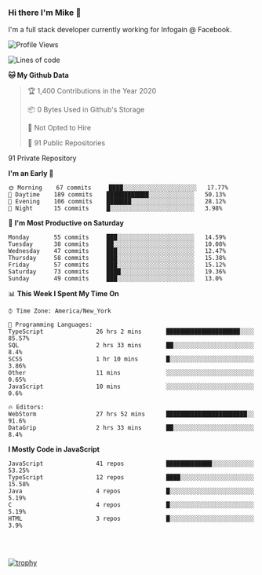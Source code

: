 ### Hi there I'm Mike 👋
I'm a full stack developer currently working for Infogain @ Facebook.

<!--START_SECTION:waka-->
![Profile Views](http://img.shields.io/badge/Profile%20Views-4-blue)

![Lines of code](https://img.shields.io/badge/From%20Hello%20World%20I%27ve%20Written-8.2%20million%20lines%20of%20code-blue)

**🐱 My Github Data** 

> 🏆 1,400 Contributions in the Year 2020
 > 
> 📦 0 Bytes Used in Github's Storage 
 > 
> 🚫 Not Opted to Hire
 > 
> 📜 91 Public Repositories 
 > 
91 Private Repository 
 > 
**I'm an Early 🐤** 

```text
🌞 Morning    67 commits     ████░░░░░░░░░░░░░░░░░░░░░   17.77% 
🌆 Daytime    189 commits    ████████████░░░░░░░░░░░░░   50.13% 
🌃 Evening    106 commits    ███████░░░░░░░░░░░░░░░░░░   28.12% 
🌙 Night      15 commits     █░░░░░░░░░░░░░░░░░░░░░░░░   3.98%

```
📅 **I'm Most Productive on Saturday** 

```text
Monday       55 commits     ███░░░░░░░░░░░░░░░░░░░░░░   14.59% 
Tuesday      38 commits     ██░░░░░░░░░░░░░░░░░░░░░░░   10.08% 
Wednesday    47 commits     ███░░░░░░░░░░░░░░░░░░░░░░   12.47% 
Thursday     58 commits     ███░░░░░░░░░░░░░░░░░░░░░░   15.38% 
Friday       57 commits     ███░░░░░░░░░░░░░░░░░░░░░░   15.12% 
Saturday     73 commits     ████░░░░░░░░░░░░░░░░░░░░░   19.36% 
Sunday       49 commits     ███░░░░░░░░░░░░░░░░░░░░░░   13.0%

```


📊 **This Week I Spent My Time On** 

```text
⌚︎ Time Zone: America/New_York

💬 Programming Languages: 
TypeScript               26 hrs 2 mins       █████████████████████░░░░   85.57% 
SQL                      2 hrs 33 mins       ██░░░░░░░░░░░░░░░░░░░░░░░   8.4% 
SCSS                     1 hr 10 mins        █░░░░░░░░░░░░░░░░░░░░░░░░   3.86% 
Other                    11 mins             ░░░░░░░░░░░░░░░░░░░░░░░░░   0.65% 
JavaScript               10 mins             ░░░░░░░░░░░░░░░░░░░░░░░░░   0.6%

🔥 Editors: 
WebStorm                 27 hrs 52 mins      ███████████████████████░░   91.6% 
DataGrip                 2 hrs 33 mins       ██░░░░░░░░░░░░░░░░░░░░░░░   8.4%

```

**I Mostly Code in JavaScript** 

```text
JavaScript               41 repos            █████████████░░░░░░░░░░░░   53.25% 
TypeScript               12 repos            ████░░░░░░░░░░░░░░░░░░░░░   15.58% 
Java                     4 repos             █░░░░░░░░░░░░░░░░░░░░░░░░   5.19% 
C                        4 repos             █░░░░░░░░░░░░░░░░░░░░░░░░   5.19% 
HTML                     3 repos             █░░░░░░░░░░░░░░░░░░░░░░░░   3.9%

```



<!--END_SECTION:waka-->

##### &nbsp;
[![trophy](https://github-profile-trophy.vercel.app/?username=uptonm&theme=dracula)](https://github.com/ryo-ma/github-profile-trophy)
